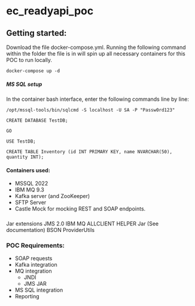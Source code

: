 # ec_readyapi_poc
## Getting started:
Download the file docker-compose.yml. Running the following command within the folder the file is in will spin up all necessary containers for this POC to run locally.

````docker-compose up -d ````

##### MS SQL setup
In the container bash interface, enter the following commands line by line: 

````/opt/mssql-tools/bin/sqlcmd -S localhost -U SA -P "Passw0rd123"````

````CREATE DATABASE TestDB;````

````GO````

````USE TestDB;````

````CREATE TABLE Inventory (id INT PRIMARY KEY, name NVARCHAR(50), quantity INT);````


#### Containers used:
* MSSQL 2022
* IBM MQ 9.3
* Kafka server (and ZooKeeper)
* SFTP Server
* Castle Mock for mocking REST and SOAP endpoints.

###
Jar extensions
JMS 2.0
IBM MQ ALLCLIENT
HELPER Jar (See documentation)
BSON
ProviderUtils

### POC Requirements: 
* SOAP requests
* Kafka integration
* MQ integration
  * JNDI
  * JMS JAR
* MS SQL integration
* Reporting
